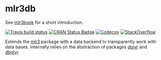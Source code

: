 # mlr3db

See [mlr3book](https://mlr3book.mlr-org.com) for a short introduction.

[![Travis build status](https://travis-ci.org/mlr-org/mlr3db.svg?branch=master)](https://travis-ci.org/mlr-org/mlr3db)
[![CRAN Status Badge](https://www.r-pkg.org/badges/version-ago/mlr3db)](https://cran.r-project.org/package=mlr3db)
[![Codecov](https://codecov.io/gh/mlr-org/mlr3db/branch/master/graph/badge.svg)](https://codecov.io/gh/mlr-org/mlr3db)
[![StackOverflow](https://img.shields.io/badge/stackoverflow-mlr3-orange.svg)](https://stackoverflow.com/questions/tagged/mlr3)

Extends the [mlr3](https://mlr3.mlr-org.com/) package with a data backend to transparently work with data bases.
Internally relies on the abstraction of packages [dplyr](https://dplyr.tidyverse.org/) and [dbplyr](https://dbplyr.tidyverse.org/).
